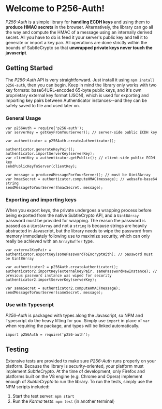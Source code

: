 # Welcome to P256-Auth!

*P256-Auth* is a simple library for **handling ECDH keys** and using them to **produce HMAC secrets** in the browser.
Alternatively, the library can go all the way and compute the HMAC of a message using an internally
derived secret. All you have to do is feed it your server's public key and tell it to generate or import
a key pair. All operations are done strictly within the bounds of SubtleCrypto so that **unwrapped private
keys never touch the javascript**.

## Getting Started

The *P256-Auth* API is very straightforward. Just install it using `npm install p256-auth`, then you can begin.
Keep in mind the library only works with two key formats: base64URL-encoded 65-byte public keys, and it's own
proprietary external key format (JSON), which is used for exporting and importing key pairs between Authenticator instances--and
they can be safely saved to file and used later on.

### General Usage
```
var p256Auth = require('p256-auth');
var serverKey = getKeyFromYourServer(); // server-side public ECDH key

var authenticator = p256Auth.createAuthenticator();

authenticator.generateKeyPair();
authenticator.importServerKey(serverKey);
var clientKey = authenticator.getPublic(); // client-side public ECDH key
sendPublicKeyToServer(clientKey);

var message = produceAMessageForYourServer(); // must be Uint8Array
var hmacSecret = authenticator.computeHMAC(message); // websafe-base64 string
sendMessageToYourServer(hmacSecret, message);
```

### Exporting and importing keys

When you export keys, the private undergoes a wrapping process before being exported from the native SubtleCrypto
API, and a `Uint8Array` password must be provided for wrapping. The reason the password is passed as a `Uint8Array`
and not a `string` is because strings are heavily abstracted in Javascript, but the library needs to wipe the
password from memory immediately following use to maximize security, which can only really be achieved with an
`ArrayBuffer` type.

```
var externalKeyPair = authenticator.exportKey(somePasswordToEncryptWith); // password must be Uint8Array

var authenticator2 = p256Auth.createAuthenticator();
authenticator2.importKey(externalKeyPair, samePasswordNewInstance); // previous password instance was wiped for security
authenticator2.importServerKey(serverKey);

var sameSecret = authenticator2.computeHMAC(message);
sendMessageToYourServer(sameSecret, message);
```

### Use with Typescript
*P256-Auth* is packaged with types along the Javascript, so NPM and Typescript do the heavy lifting for you. Simply use
`import` in place of `var` when requiring the package, and types will be linked automatically.
```
import p256Auth = require('p256-auth');
```

## Testing

Extensive tests are provided to make sure *P256-Auth* runs properly on your platform. Because the library is
security-oriented, your platform must implement *SubtleCrypto*. At the time of development, only Firefox and
platforms built on the V8 engine (e.g. Chrome and Opera) implement enough of *SubtleCrypto* to run the library.
To run the tests, simply use the NPM scripts included:

1. Start the test server: `npm start`
2. Run the *Karma* tests: `npm test` (in another terminal)